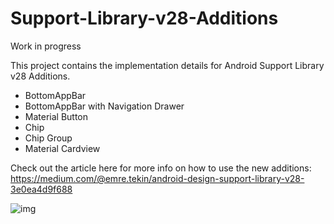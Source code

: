 # Support-Library-v28-Additions

Work in progress

This project contains the implementation details for Android Support Library v28 Additions.
- BottomAppBar
- BottomAppBar with Navigation Drawer
- Material Button
- Chip
- Chip Group
- Material Cardview

Check out the article here for more info on how to use the new additions:
https://medium.com/@emre.tekin/android-design-support-library-v28-3e0ea4d9f688

![img](https://ibb.co/mX2H9rC)


